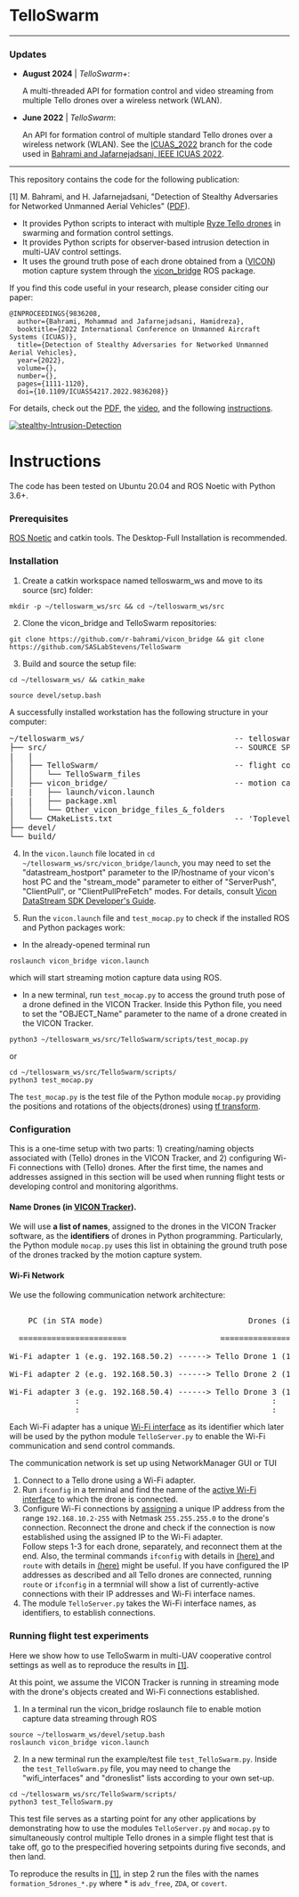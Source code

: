# TelloSwarm

---
### Updates 

- **August 2024** | *TelloSwarm+*:

  A multi-threaded API for formation control and video streaming from multiple Tello drones over a wireless network (WLAN).

- **June 2022** | *TelloSwarm*:

  An API for formation control of multiple standard Tello drones over a wireless network (WLAN). See the [ICUAS_2022](https://github.com/SASLabStevens/TelloSwarm/tree/ICUAS_2022) branch for the code used in [Bahrami and Jafarnejadsani, IEEE ICUAS 2022](https://ieeexplore.ieee.org/abstract/document/9836208).
---

This repository contains the code for the following publication:

[1] M. Bahrami, and H. Jafarnejadsani, "Detection of Stealthy Adversaries for Networked Unmanned Aerial Vehicles" ([PDF](https://arxiv.org/abs/2202.09661)).

- It provides Python scripts to interact with multiple [Ryze Tello drones](https://www.ryzerobotics.com/tello) in swarming and formation control settings.
- It provides Python scripts for observer-based intrusion detection in multi-UAV control settings.
- It uses the ground truth pose of each drone obtained from a ([VICON](https://www.vicon.com/)) motion capture system through the [vicon_bridge](https://github.com/ethz-asl/vicon_bridge) ROS package.

If you find this code useful in your research, please consider citing our paper:

```
@INPROCEEDINGS{9836208,
  author={Bahrami, Mohammad and Jafarnejadsani, Hamidreza},
  booktitle={2022 International Conference on Unmanned Aircraft Systems (ICUAS)}, 
  title={Detection of Stealthy Adversaries for Networked Unmanned Aerial Vehicles}, 
  year={2022},
  volume={},
  number={},
  pages={1111-1120},
  doi={10.1109/ICUAS54217.2022.9836208}}
```
For details, check out the [PDF](https://arxiv.org/abs/2202.09661), the [video](https://youtu.be/lVT_muezKLU), and the following [instructions](#instructions).

[![stealthy-Intrusion-Detection](https://img.youtube.com/vi/lVT_muezKLU/0.jpg)](https://youtu.be/lVT_muezKLU)

# Instructions

The code has been tested on Ubuntu 20.04 and ROS Noetic with Python 3.6+.

### Prerequisites

[ROS Noetic](http://wiki.ros.org/noetic/Installation/Ubuntu) and catkin tools. The Desktop-Full Installation is recommended.

### Installation

1. Create a catkin workspace named telloswarm_ws and move to its source (src) folder: 

```
mkdir -p ~/telloswarm_ws/src && cd ~/telloswarm_ws/src
```

2. Clone the vicon_bridge and TelloSwarm repositories: 

```
git clone https://github.com/r-bahrami/vicon_bridge && git clone https://github.com/SASLabStevens/TelloSwarm
```

3. Build and source the setup file:

```
cd ~/telloswarm_ws/ && catkin_make
```

```
source devel/setup.bash
```

A successfully installed workstation has the following structure in your computer:

<pre>
~/telloswarm_ws/                                -- telloswarm WORKSPACE
├── src/                                        -- SOURCE SPACE
|   |
│   ├── TelloSwarm/                             -- flight control, monitoring, and comm. network code stack
│   │   └── TelloSwarm_files
│   ├── vicon_bridge/                           -- motion capture system's PKG, providing the ground truth
|   |   ├── launch/vicon.launch
|   |   ├── package.xml
│   │   └── Other_vicon_bridge_files_&_folders
│   └── CMakeLists.txt                          -- 'Toplevel' CMake file, provided by catkin
├── devel/
└── build/
</pre>

4. In the `vicon.launch` file located in `cd ~/telloswarm_ws/src/vicon_bridge/launch`, you may need to set the "datastream_hostport" parameter to the IP/hostname of your vicon's host PC and the "stream_mode" parameter to either of "ServerPush", "ClientPull", or "ClientPullPreFetch" modes. For details, consult [Vicon DataStream SDK Developer's Guide](https://docs.vicon.com/display/DSSDK111/DataStream+SDK+Documentation).

5. Run the `vicon.launch` file and `test_mocap.py` to check if the installed ROS and Python packages work:

- In the already-opened terminal run

```
roslaunch vicon_bridge vicon.launch
```

which will start streaming motion capture data using ROS. 

- In a new terminal, run `test_mocap.py` to access the ground truth pose of a drone defined in the VICON Tracker. Inside this Python file, you need to set the "OBJECT_Name" parameter to the name of a drone created in the VICON Tracker.
```
python3 ~/telloswarm_ws/src/TelloSwarm/scripts/test_mocap.py 
```      
   or
```   
cd ~/telloswarm_ws/src/TelloSwarm/scripts/
python3 test_mocap.py
```
The `test_mocap.py` is the test file of the Python module `mocap.py` providing the positions and rotations of the objects(drones) using [tf transform](http://wiki.ros.org/tf/Tutorials). 

### Configuration

This is a one-time setup with two parts: 1) creating/naming objects associated with (Tello) drones in the VICON Tracker, and 2) configuring Wi-Fi connections with (Tello) drones. After the first time, the names and addresses assigned in this section will be used when running flight tests or developing control and monitoring algorithms.

#### Name Drones (in [VICON Tracker](https://www.vicon.com/software/tracker/)).
We will use **a list of names**, assigned to the drones in the VICON Tracker software, as the **identifiers** of drones in Python programming. Particularly, the Python module `mocap.py` uses this list in obtaining the ground truth pose of the drones tracked by the motion capture system.

#### Wi-Fi Network
We use the following communication network architecture:
<pre> 
    PC (in STA mode) 	                           Drones (in AP mode) 
     
  =======================                    ============================== 
 
Wi-Fi adapter 1 (e.g. 192.168.50.2) ------> Tello Drone 1 (192.168.10.1:8889)
  
Wi-Fi adapter 2 (e.g. 192.168.50.3) ------> Tello Drone 2 (192.168.10.1:8889)
  
Wi-Fi adapter 3 (e.g. 192.168.50.4) ------> Tello Drone 3 (192.168.10.1:8889)
              :                                         :   
              :                                         :     				         	         
</pre>

Each Wi-Fi adapter has a unique [Wi-Fi interface](https://askubuntu.com/questions/405508/how-to-find-name-of-currently-active-network-interface) as its identifier which later will be used by the python module `TelloServer.py` to enable the Wi-Fi communication and send control commands. 

The communication network is set up using NetworkManager GUI or TUI

1. Connect to a Tello drone using a Wi-Fi adapter.
2. Run `ifconfig` in a terminal and find the name of the [active Wi-Fi interface](https://askubuntu.com/questions/405508/how-to-find-name-of-currently-active-network-interface) to which the drone is connected.
3. Configure Wi-Fi connections by [assigning](https://help.ubuntu.com/stable/ubuntu-help/net-manual.html.en) a unique IP address from the range `192.168.10.2-255` with Netmask `255.255.255.0` to the drone's connection. Reconnect the drone and check if the connection is now established using the assigned IP to the Wi-Fi adapter.\
Follow steps 1-3 for each drone, separately, and reconnect them at the end. Also, the terminal commands `ifconfig` with details in [(here)
](https://manpages.ubuntu.com/manpages/focal/man8/ifconfig.8.html) and `route` with details in [(here)](https://manpages.ubuntu.com/manpages/focal/man8/route.8.html) might be useful. If you have configured the IP addresses as described and all Tello drones are connected, running `route` or `ifconfig` in a termnial will show a list of currently-active connections with their IP addresses and Wi-Fi interface names. 
4. The module `TelloServer.py` takes the Wi-Fi interface names, as identifiers, to establish connections.


### Running flight test experiments
Here we show how to use TelloSwarm in multi-UAV cooperative control settings as well as to reproduce the results in [[1]](https://arxiv.org/abs/2202.09661). 

At this point, we assume the VICON Tracker is running in streaming mode with the drone's objects created and Wi-Fi connections established.

1. In a terminal run the vicon_bridge roslaunch file to enable motion capture data streaming through ROS
```
source ~/telloswarm_ws/devel/setup.bash
roslaunch vicon_bridge vicon.launch
```
2. In a new terminal run the example/test file `test_TelloSwarm.py`. Inside the `test_TelloSwarm.py` file, you may need to change the "wifi_interfaces" and "droneslist" lists according to your own set-up.
```
cd ~/telloswarm_ws/src/TelloSwarm/scripts/
python3 test_TelloSwarm.py
```
This test file serves as a starting point for any other applications by demonstrating how to use the modules `TelloServer.py` and `mocap.py` to simultaneously control multiple Tello drones in a simple flight test that is take off, go to the prespecified hovering setpoints during five seconds, and then land. 

To reproduce the results in [[1]](https://arxiv.org/abs/2202.09661), in step 2 run the files with the names `formation_5drones_*.py` where * is `adv_free`, `ZDA`, or `covert`.
